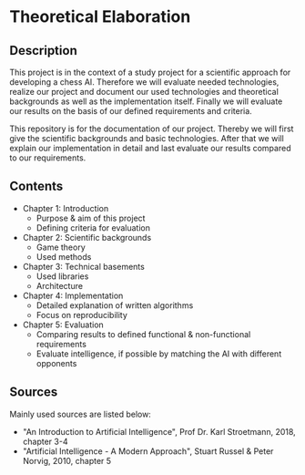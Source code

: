# Theoretical Elaboration

## Description

This project is in the context of a study project for a scientific approach for developing a chess AI. Therefore we will evaluate needed technologies, realize our project and document our used technologies and theoretical backgrounds as well as the implementation itself. Finally we will evaluate our results on the basis of our defined requirements and criteria.

This repository is for the documentation of our project. Thereby we will first give the scientific backgrounds and basic technologies. After that we will explain our implementation in detail and last evaluate our results compared to our requirements.

## Contents

- Chapter 1: Introduction
	- Purpose & aim of this project 
	- Defining criteria for evaluation
- Chapter 2: Scientific backgrounds
	- Game theory
	- Used methods
- Chapter 3: Technical basements
	- Used libraries
	- Architecture
- Chapter 4: Implementation
	- Detailed explanation of written algorithms
	- Focus on reproducibility
- Chapter 5: Evaluation
	- Comparing results to defined functional & non-functional requirements
	- Evaluate intelligence, if possible by matching the AI with different opponents
	
## Sources

Mainly used sources are listed below:

- "An Introduction to Artificial Intelligence", Prof Dr. Karl Stroetmann, 2018, chapter 3-4
- "Artificial Intelligence - A Modern Approach", Stuart Russel & Peter Norvig, 2010, chapter 5